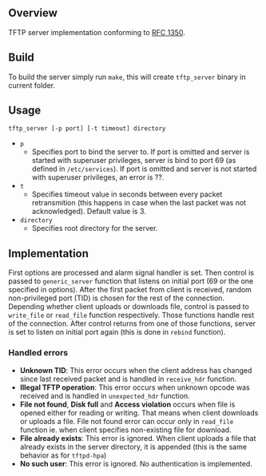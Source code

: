 ## Overview
TFTP server implementation conforming to [RFC 1350](https://tools.ietf.org/html/rfc1350).

## Build
To build the server simply run `make`, this will create `tftp_server` binary in current folder.

## Usage
`tftp_server [-p port] [-t timeout] directory`

- `p`
	- Specifies port to bind the server to. If port is omitted and server is started with superuser privileges, server is bind to port 69 (as defined in `/etc/services`). If port is omitted and server is not started with superuser privileges, an error is ??.
- `t`
  - Specifies timeout value in seconds between every packet retransmition (this happens in case when the last packet was not acknowledged). Default value is 3.
- `directory`
  - Specifies root directory for the server.

## Implementation
First options are processed and alarm signal handler is set.
Then control is passed to `generic_server` function that listens on initial port (69 or the one specified in options).
After the first packet from client is received, random non-privileged port (TID) is chosen for the rest of the connection.
Depending whether client uploads or downloads file, control is passed to `write_file` or `read_file` function respectively.
Those functions handle rest of the connection.
After control returns from one of those functions, server is set to listen on initial port again (this is done in `rebind` function).


### Handled errors
- **Unknown TID**: This error occurs when the client address has changed since last received packet and is handled in `receive_hdr` function.
- **Illegal TFTP operation**: This error occurs when unknown opcode was received and is handled in `unexpected_hdr` function.
- **File not found**, **Disk full** and **Access violation** occurs when file is opened either for reading or writing. That means when client downloads or uploads a file. File not found error can occur only in `read_file` function ie. when client specifies non-existing file for download.
- **File already exists**: This error is ignored. When client uploads a file that already exists in the server directory, it is appended (this is the same behavior as for `tftpd-hpa`)
- **No such user**: This error is ignored. No authentication is implemented.
